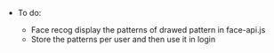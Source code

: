 * To do:

    * Face recog display the patterns of drawed pattern in face-api.js
    * Store the patterns per user and then use it in login




